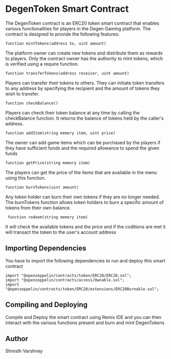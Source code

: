 # DegenToken Smart Contract
The DegenToken contract is an ERC20 token smart contract that enables various functionalities for players in the Degen Gaming platform. The contract is designed to provide the following features:

```solidity
function mintTokens(address to, uint amount)
```
The platform owner can create new tokens and distribute them as rewards to players. Only the contract owner has the authority to mint tokens, which is verified using a require function.

```solidity
function transferTokens(address receiver, uint amount)
```
Players can transfer their tokens to others. They can initiate token transfers to any address by specifying the recipient and the amount of tokens they wish to transfer.

```solidity
function checkBalance()
```
Players can check their token balance at any time by calling the checkBalance function. It returns the balance of tokens held by the caller's address.

```solidity
function addItem(string memory item, uint price)
```
The owner can add game items which can be purchased by the players if they have sufficient funds and the required allowance to spend the given funds

```solidity
function getPrice(string memory item)
```
The players can get the price of the items that are available in the menu using this function.

```solidity
function burnTokens(uint amount)
```
Any token holder can burn their own tokens if they are no longer needed. The burnTokens function allows token holders to burn a specific amount of tokens from their own balance.

```solidity
 function redeem(string memory item)
```
It will check the available tokens and the price and if the coditions are met it will transact the token to the user's account address

## Importing Dependencies

You have to import the following dependencies to run and deploy this smart contract

```solidity
import "@openzeppelin/contracts/token/ERC20/ERC20.sol";
import "@openzeppelin/contracts/access/Ownable.sol";
import "@openzeppelin/contracts/token/ERC20/extensions/ERC20Burnable.sol";
```

## Compiling and Deploying

Compile and Deploy the smart contract using Remix IDE and you can then interact with the various functions present and burn and mint DegenTokens

## Author
Shresth Varshney
